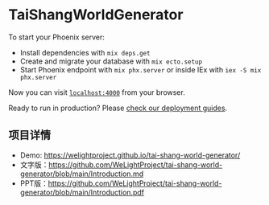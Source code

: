 # TaiShangWorldGenerator

To start your Phoenix server:

  * Install dependencies with `mix deps.get`
  * Create and migrate your database with `mix ecto.setup`
  * Start Phoenix endpoint with `mix phx.server` or inside IEx with `iex -S mix phx.server`

Now you can visit [`localhost:4000`](http://localhost:4000) from your browser.

Ready to run in production? Please [check our deployment guides](https://hexdocs.pm/phoenix/deployment.html).

## 项目详情

 * Demo: https://welightproject.github.io/tai-shang-world-generator/
 * 文字版：https://github.com/WeLightProject/tai-shang-world-generator/blob/main/Introduction.md
 * PPT版：https://github.com/WeLightProject/tai-shang-world-generator/blob/main/Introduction.pdf
